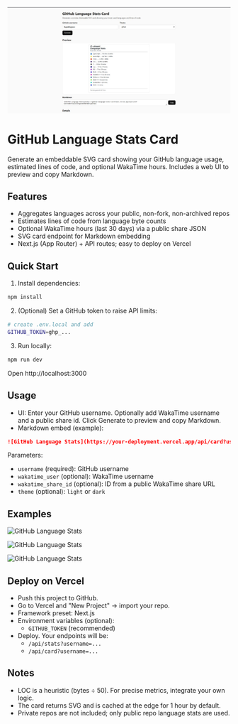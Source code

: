
![GitHub Language Stats Banner](https://github.com/ZainulabdeenOfficial/github-language-stats-card-main/blob/main/banner.jpg?raw=true)


# GitHub Language Stats Card

Generate an embeddable SVG card showing your GitHub language usage, estimated lines of code, and optional WakaTime hours. Includes a web UI to preview and copy Markdown.

## Features
- Aggregates languages across your public, non-fork, non-archived repos
- Estimates lines of code from language byte counts
- Optional WakaTime hours (last 30 days) via a public share JSON
- SVG card endpoint for Markdown embedding
- Next.js (App Router) + API routes; easy to deploy on Vercel

## Quick Start

1. Install dependencies:
```bash
npm install
```

2. (Optional) Set a GitHub token to raise API limits:
```bash
# create .env.local and add
GITHUB_TOKEN=ghp_...
```

3. Run locally:
```bash
npm run dev
```
Open http://localhost:3000

## Usage

- UI: Enter your GitHub username. Optionally add WakaTime username and a public share id. Click Generate to preview and copy Markdown.
- Markdown embed (example):
```md
![GitHub Language Stats](https://your-deployment.vercel.app/api/card?username=octocat&wakatime_user=yourname&wakatime_share_id=0123abcd-...)
```

Parameters:
- `username` (required): GitHub username
- `wakatime_user` (optional): WakaTime username
- `wakatime_share_id` (optional): ID from a public WakaTime share URL
- `theme` (optional): `light` or `dark`

## Examples


![GitHub Language Stats](https://testlangauge.vercel.app/api/card?username=Taha170717&theme=tokyonight)

![GitHub Language Stats](https://testlangauge.vercel.app/api/card?username=ZainulabdeenOfficial&theme=tokyonight)

![GitHub Language Stats](https://github-language-stats-card-main.vercel.app/api/card?username=ExploitEngineer&theme=github)

## Deploy on Vercel

- Push this project to GitHub.
- Go to Vercel and "New Project" → import your repo.
- Framework preset: Next.js
- Environment variables (optional):
  - `GITHUB_TOKEN` (recommended)
- Deploy. Your endpoints will be:
  - `/api/stats?username=...`
  - `/api/card?username=...`

## Notes

- LOC is a heuristic (bytes ÷ 50). For precise metrics, integrate your own logic.
- The card returns SVG and is cached at the edge for 1 hour by default.
- Private repos are not included; only public repo language stats are used.
